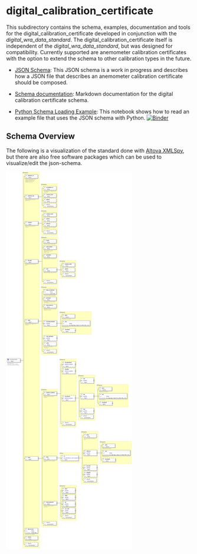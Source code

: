 
# digital_calibration_certificate

This subdirectory contains the schema, examples, documentation and tools for the digital_calibration_certificate developed in conjunction with the *digital_wra_data_standard*.
The digital_calibration_certificate itself is independent of the *digital_wra_data_standard*, but was designed for compatibility. 
Currently supported are anemometer calibration certificates with the option to extend the schema to other calibration types in the future.


- [JSON Schema](./schema/iea43_anemometer_calibration.schema.json): This JSON schema is a work in progress and describes how a JSON file that describes an anemometer calibration certificate should be composed.

- [Schema documentation](./docs/iea43_anemometer_calibration.md): Markdown documentation for the digital calibration certificate schema.

- [Python Schema Loading Example](./tools/calibration_certificate_usage.ipynb): This notebook shows how to read an example file that uses the JSON schema with Python. [![Binder](https://mybinder.org/badge_logo.svg)](https://mybinder.org/v2/gh/IEA-Task-43/digital_wra_data_standard/calibration_schema?filepath=.%2Fdigital_calibration_certificate%2Ftools%2Fcalibration_certificate_usage.ipynb)


## Schema Overview
The following is a visualization of the standard done with [Altova XMLSpy](https://www.altova.com/de/xmlspy-xml-editor), but there are also free software packages which can be used to visualize/edit the json-schema. 

![complete](./docs_images/schema_complete.png)

